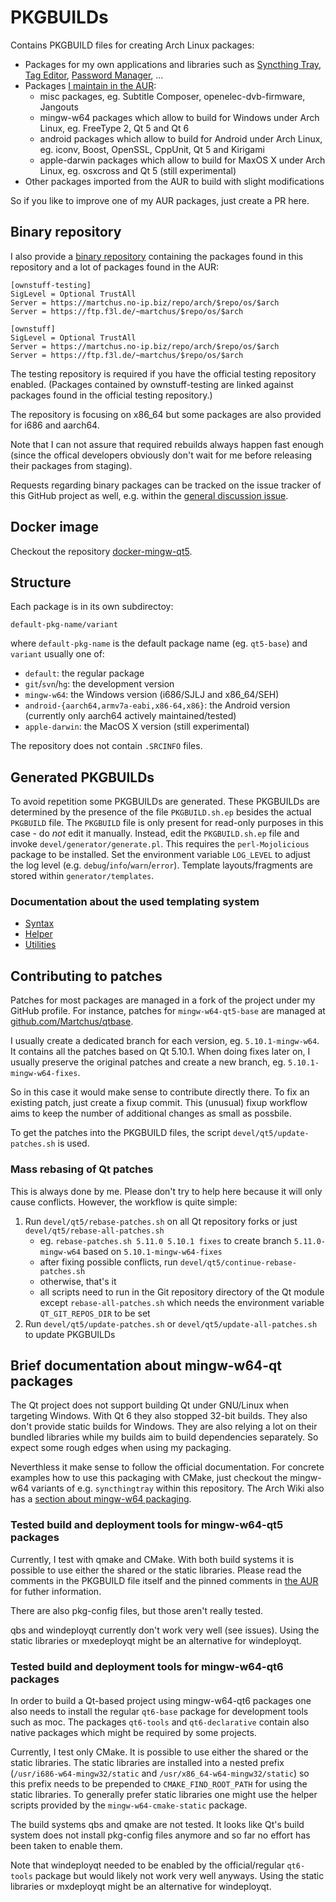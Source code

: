 # PKGBUILDs
Contains PKGBUILD files for creating Arch Linux packages:

* Packages for my own applications and libraries such as [Syncthing Tray](https://github.com/Martchus/syncthingtray),
  [Tag Editor](https://github.com/Martchus/tageditor), [Password Manager](https://github.com/Martchus/passwordmanager), ...
* Packages [I maintain in the AUR](https://aur.archlinux.org/packages/?O=0&SeB=M&K=Martchus&outdated=&SB=v&SO=d&PP=50&do_Search=Go):
    * misc packages, eg. Subtitle Composer, openelec-dvb-firmware, Jangouts
    * mingw-w64 packages which allow to build for Windows under Arch Linux, eg. FreeType 2, Qt 5 and Qt 6
    * android packages which allow to build for Android under Arch Linux, eg. iconv, Boost, OpenSSL, CppUnit, Qt 5 and Kirigami
    * apple-darwin packages which allow to build for MaxOS X under Arch Linux, eg. osxcross and Qt 5 (still experimental)
* Other packages imported from the AUR to build with slight modifications

So if you like to improve one of my AUR packages, just create a PR here.

## Binary repository
I also provide a [binary repository](https://martchus.no-ip.biz/repo/arch/ownstuff/os) containing the packages found
in this repository and a lot of packages found in the AUR:

```
[ownstuff-testing]
SigLevel = Optional TrustAll
Server = https://martchus.no-ip.biz/repo/arch/$repo/os/$arch
Server = https://ftp.f3l.de/~martchus/$repo/os/$arch

[ownstuff]
SigLevel = Optional TrustAll
Server = https://martchus.no-ip.biz/repo/arch/$repo/os/$arch
Server = https://ftp.f3l.de/~martchus/$repo/os/$arch
```

The testing repository is required if you have the official testing repository enabled. (Packages contained by ownstuff-testing
are linked against packages found in the official testing repository.)

The repository is focusing on x86_64 but some packages are also provided for i686 and aarch64.

Note that I can not assure that required rebuilds always happen fast enough (since the offical developers obviously don't wait for
me before releasing their packages from staging).

Requests regarding binary packages can be tracked on the issue tracker of this GitHub project as well, e.g. within the
[general discussion issue](https://github.com/Martchus/PKGBUILDs/issues/94).

## Docker image
Checkout the repository [docker-mingw-qt5](https://github.com/mdimura/docker-mingw-qt5).

## Structure
Each package is in its own subdirectoy:
```
default-pkg-name/variant
```
where `default-pkg-name` is the default package name (eg. `qt5-base`) and `variant` usually one of:

* `default`: the regular package
* `git`/`svn`/`hg`: the development version
* `mingw-w64`: the Windows version (i686/SJLJ and x86_64/SEH)
* `android-{aarch64,armv7a-eabi,x86-64,x86}`: the Android version (currently only aarch64 actively maintained/tested)
* `apple-darwin`: the MacOS X version (still experimental)

The repository does not contain `.SRCINFO` files.

## Generated PKGBUILDs
To avoid repetition some PKGBUILDs are generated. These PKGBUILDs are determined by the presence of the file
`PKGBUILD.sh.ep` besides the actual `PKGBUILD` file. The `PKGBUILD` file is only present for read-only purposes in
this case - do *not* edit it manually. Instead, edit the `PKGBUILD.sh.ep` file and invoke `devel/generator/generate.pl`.
This requires the `perl-Mojolicious` package to be installed. Set the environment variable `LOG_LEVEL` to adjust the
log level (e.g. `debug`/`info`/`warn`/`error`). Template layouts/fragments are stored within `generator/templates`.

### Documentation about the used templating system
* [Syntax](https://mojolicious.org/perldoc/Mojo/Template#SYNTAX)
* [Helper](https://mojolicious.org/perldoc/Mojolicious/Plugin/DefaultHelpers)
* [Utilities](https://mojolicious.org/perldoc/Mojo/Util)

## Contributing to patches
Patches for most packages are managed in a fork of the project under my GitHub profile. For instance,
patches for `mingw-w64-qt5-base` are managed at [github.com/Martchus/qtbase](https://github.com/Martchus/qtbase).

I usually create a dedicated branch for each version, eg. `5.10.1-mingw-w64`. It contains all the patches based on
Qt 5.10.1. When doing fixes later on, I usually preserve the original patches and create a new branch, eg.
`5.10.1-mingw-w64-fixes`.

So in this case it would make sense to contribute directly there. To fix an existing patch, just create a fixup commit.
This (unusual) fixup workflow aims to keep the number of additional changes as small as possbile.

To get the patches into the PKGBUILD files, the script `devel/qt5/update-patches.sh` is used.

### Mass rebasing of Qt patches
This is always done by me. Please don't try to help here because it will only cause conflicts. However, the
workflow is quite simple:

1. Run `devel/qt5/rebase-patches.sh` on all Qt repository forks or just `devel/qt5/rebase-all-patches.sh`
    * eg. `rebase-patches.sh 5.11.0 5.10.1 fixes` to create branch `5.11.0-mingw-w64` based on `5.10.1-mingw-w64-fixes`
    * after fixing possible conflicts, run `devel/qt5/continue-rebase-patches.sh`
    * otherwise, that's it
    * all scripts need to run in the Git repository directory of the Qt module except `rebase-all-patches.sh` which needs
      the environment variable `QT_GIT_REPOS_DIR` to be set
2. Run `devel/qt5/update-patches.sh` or `devel/qt5/update-all-patches.sh` to update PKGBUILDs

## Brief documentation about mingw-w64-qt packages
The Qt project does not support building Qt under GNU/Linux when targeting Windows. With Qt 6 they also stopped 32-bit
builds. They also don't provide static builds for Windows. They are also relying a lot on their bundled libraries while
my builds aim to build dependencies separately. So expect some rough edges when using my packaging.

Neverthless it make sense to follow the official documentation. For concrete examples how to use this packaging with
CMake, just checkout the mingw-w64 variants of e.g. `syncthingtray` within this repository. The Arch Wiki also has
a [section about mingw-w64 packaging](https://wiki.archlinux.org/index.php/MinGW_package_guidelines).

### Tested build and deployment tools for mingw-w64-qt5 packages
Currently, I test with qmake and CMake. With both build systems it is possible to use either the shared or the
static libraries. Please read the comments in the PKGBUILD file itself and the pinned comments in
[the AUR](https://aur.archlinux.org/packages/mingw-w64-qt5-base) for futher information.

There are also pkg-config files, but those aren't really tested.

qbs and windeployqt currently don't work very well (see issues). Using the static libraries or mxedeployqt might be an
alternative for windeployqt.

### Tested build and deployment tools for mingw-w64-qt6 packages
In order to build a Qt-based project using mingw-w64-qt6 packages one also needs to install the regular `qt6-base` package
for development tools such as moc. The packages `qt6-tools` and `qt6-declarative` contain also native packages which might
be required by some projects.

Currently, I test only CMake. It is possible to use either the shared or the static libraries. The static libraries
are installed into a nested prefix (`/usr/i686-w64-mingw32/static` and `/usr/x86_64-w64-mingw32/static`) so this prefix
needs to be prepended to `CMAKE_FIND_ROOT_PATH` for using the static libraries. To generally prefer static libraries
one might use the helper scripts provided by the `mingw-w64-cmake-static` package.

The build systems qbs and qmake are not tested. It looks like Qt's build system does not install pkg-config files
anymore and so far no effort has been taken to enable them.

Note that windeployqt needed to be enabled by the official/regular `qt6-tools` package but would likely not work very
well anyways. Using the static libraries or mxdeployqt might be an alternative for windeployqt.

